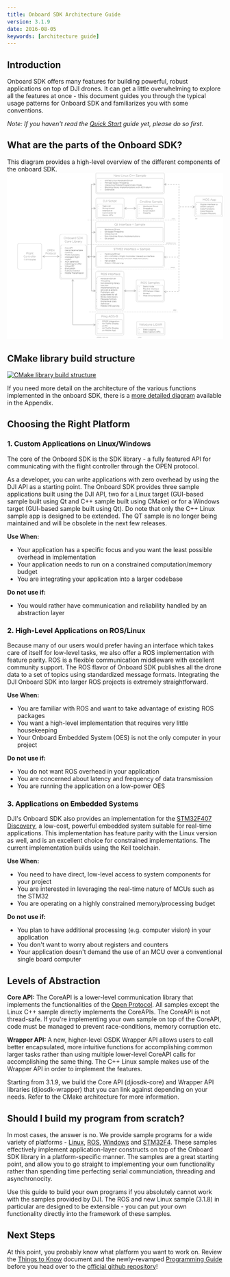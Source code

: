 ```yaml
---
title: Onboard SDK Architecture Guide 
version: 3.1.9
date: 2016-08-05
keywords: [architecture guide]
---
```


## Introduction

Onboard SDK offers many features for building powerful, robust applications on top of DJI drones. It can get a little overwhelming to explore all the features at once - this document guides you through the typical usage patterns for Onboard SDK and familiarizes you with some conventions.


*Note: If you haven't read the [Quick Start](../quick-start/index.html) guide yet, please do so first.*

## What are the parts of the Onboard SDK? 

This diagram provides a high-level overview of the different components of the onboard SDK.
[![Architecture](../images/common/ArchitectureDiagram.png)](../images/common/ArchitectureDiagram.png)

## CMake library build structure

[![CMake library build structure](../images/common/CMakeArch.png)](../images/common/CMakeArch.png)

If you need more detail on the architecture of the various functions implemented in the onboard SDK, there is a [more detailed diagram](../appendix/index.html#detailed-architecture) available in the Appendix.  

## Choosing the Right Platform

### 1. Custom Applications on Linux/Windows

The core of the Onboard SDK is the SDK library - a fully featured API for communicating with the flight controller through the OPEN protocol. 

As a developer, you can write applications with zero overhead by using the DJI API as a starting point. The Onboard SDK provides three sample applications built using the DJI API, two for a Linux target (GUI-based sample built using Qt and C++ sample built using CMake) or for a Windows target (GUI-based sample built using Qt). Do note that only the C++ Linux sample app is designed to be extended. The QT sample is no longer being maintained and will be obsolete in the next few releases. 

**Use When:**
- Your application has a specific focus and you want the least possible overhead in implementation 
- Your application needs to run on a constrained computation/memory budget
- You are integrating your application into a larger codebase

**Do not use if:**
- You would rather have communication and reliability handled by an abstraction layer

### 2. High-Level Applications on ROS/Linux

Because many of our users would prefer having an interface which takes care of itself for low-level tasks, we also offer a ROS implementation with feature parity. ROS is a flexible communication middleware with excellent community support. The ROS flavor of Onboard SDK publishes all the drone data to a set of topics using standardized message formats. Integrating the DJI Onboard SDK into larger ROS projects is extremely straightforward. 

**Use When:**
- You are familiar with ROS and want to take advantage of existing ROS packages
- You want a high-level implementation that requires very little housekeeping
- Your Onboard Embedded System (OES) is not the only computer in your project

**Do not use if:**
- You do not want ROS overhead in your application
- You are concerned about latency and frequency of data transmission
- You are running the application on a low-power OES 

### 3. Applications on Embedded Systems

DJI's Onboard SDK also provides an implementation for the [STM32F407 Discovery](http://www.st.com/content/st_com/en/products/evaluation-tools/product-evaluation-tools/mcu-eval-tools/stm32-mcu-eval-tools/stm32-mcu-discovery-kits/stm32f4discovery.html), a low-cost, powerful embedded system suitable for real-time applications. This implementation has feature parity with the Linux version as well, and is an excellent choice for constrained implementations. The current implementation builds using the Keil toolchain.

**Use When:**
- You need to have direct, low-level access to system components for your project
- You are interested in leveraging the real-time nature of MCUs such as the STM32
- You are operating on a highly constrained memory/processing budget

**Do not use if:**
- You plan to have additional processing (e.g. computer vision) in your application
- You don't want to worry about registers and counters
- Your application doesn't demand the use of an MCU over a conventional single board computer 

## Levels of Abstraction

**Core API:**
The CoreAPI is a lower-level communication library that implements the functionalities of the [Open Protocol](index.html). All samples except the Linux C++ sample directly implements the CoreAPIs. The CoreAPI is not thread-safe. If you're implementing your own sample on top of the CoreAPI, code must be managed to prevent race-conditions, memory corruption etc. 

**Wrapper API:**
A new, higher-level OSDK Wrapper API allows users to call better encapsulated, more intuitive functions for accomplishing common larger tasks rather than using multiple lower-level CoreAPI calls for accomplishing the same thing. 
The C++ Linux sample makes use of the Wrapper API in order to implement the features. 

Starting from 3.1.9, we build the Core API (djiosdk-core) and Wrapper API libraries (djiosdk-wrapper) that you can link against depending on your needs. Refer to the CMake architecture for more information.

## Should I build my program from scratch?

In most cases, the answer is no. We provide sample programs for a wide variety of platforms - [Linux](../github-platform-docs/Linux/README.html), [ROS](../github-platform-docs/ROS/README.html), [Windows](../github-platform-docs/PureQT/README.html) and [STM32F4](../github-platform-docs/STM32/README.html). These samples effectively implement application-layer constructs on top of the Onboard SDK library in a platform-specific manner. The samples are a great starting point, and allow you to go straight to implementing your own functionality rather than spending time perfecting serial communciation, threading and asynchronocity.

Use this guide to build your own programs if you absolutely cannot work with the samples provided by DJI. The ROS and new Linux sample (3.1.8) in particular are designed to be extensible - you can put your own functionality directly into the framework of these samples.  

## Next Steps

At this point, you probably know what platform you want to work on. Review the [Things to Know](things-to-know.html) document and the newly-revamped [Programming Guide](../application-development-guides/programming-guide.md) before you head over to the [official github repository](https://github.com/dji-sdk/Onboard-SDK)!
